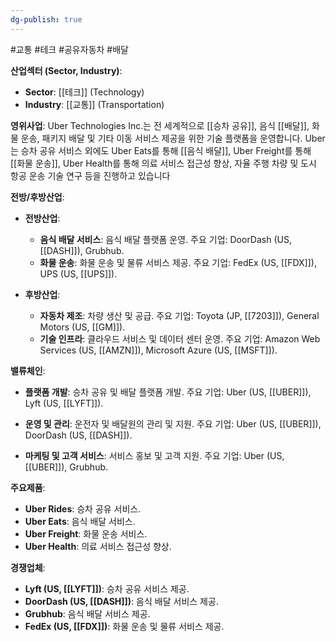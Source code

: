 ```yaml
---
dg-publish: true
---
```

#교통 #테크 #공유자동차 #배달

**산업섹터 (Sector, Industry)**:

- **Sector**: [[테크]] (Technology)
- **Industry**: [[교통]] (Transportation)

**영위사업**: Uber Technologies Inc.는 전 세계적으로 [[승차 공유]], 음식 [[배달]], 화물 운송, 패키지 배달 및 기타 이동 서비스 제공을 위한 기술 플랫폼을 운영합니다. Uber는 승차 공유 서비스 외에도 Uber Eats를 통해 [[음식 배달]], Uber Freight를 통해 [[화물 운송]], Uber Health를 통해 의료 서비스 접근성 향상, 자율 주행 차량 및 도시 항공 운송 기술 연구 등을 진행하고 있습니다


**전방/후방산업**:

- **전방산업**:
    - **음식 배달 서비스**: 음식 배달 플랫폼 운영. 주요 기업: DoorDash (US, [[DASH]]), Grubhub.
    - **화물 운송**: 화물 운송 및 물류 서비스 제공. 주요 기업: FedEx (US, [[FDX]]), UPS (US, [[UPS]]).
      
- **후방산업**:
    - **자동차 제조**: 차량 생산 및 공급. 주요 기업: Toyota (JP, [[7203]]), General Motors (US, [[GM]]).
    - **기술 인프라**: 클라우드 서비스 및 데이터 센터 운영. 주요 기업: Amazon Web Services (US, [[AMZN]]), Microsoft Azure (US, [[MSFT]]).

**밸류체인**:

- **플랫폼 개발**: 승차 공유 및 배달 플랫폼 개발. 주요 기업: Uber (US, [[UBER]]), Lyft (US, [[LYFT]]).
  
- **운영 및 관리**: 운전자 및 배달원의 관리 및 지원. 주요 기업: Uber (US, [[UBER]]), DoorDash (US, [[DASH]]).
  
- **마케팅 및 고객 서비스**: 서비스 홍보 및 고객 지원. 주요 기업: Uber (US, [[UBER]]), Grubhub.

**주요제품**:

- **Uber Rides**: 승차 공유 서비스.
- **Uber Eats**: 음식 배달 서비스.
- **Uber Freight**: 화물 운송 서비스.
- **Uber Health**: 의료 서비스 접근성 향상.

**경쟁업체**:

- **Lyft (US, [[LYFT]])**: 승차 공유 서비스 제공.
- **DoorDash (US, [[DASH]])**: 음식 배달 서비스 제공.
- **Grubhub**: 음식 배달 서비스 제공.
- **FedEx (US, [[FDX]])**: 화물 운송 및 물류 서비스 제공.